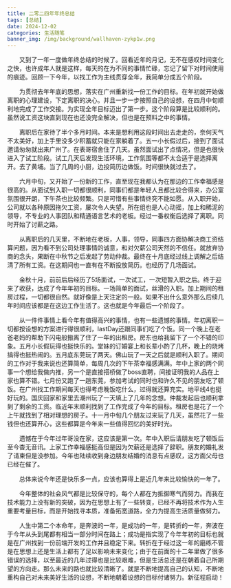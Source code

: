 ```yaml
---
title: 二零二四年年终总结
tags: [总结]
date: 2024-12-02
categories: 生活随笔
banner_img: /img/background/wallhaven-zykp1w.png
---
```


&emsp;&emsp;又到了一年一度做年终总结的时候了。回看近年的月记，无不在感叹时间变化之快，也许成年人就是这样，每天的在为不同的事情忙碌，忘记了留下对时间使用的痕迹。回顾一下今年，以找工作为主线贯穿全年，我简单分成五个阶段。

&emsp;&emsp;为贯彻去年年底的思想，落实在广州重新找一份工作的目标。在年初就开始做离职的心理建设，下定离职的决心。并且一步一步按照自己的设想，在四月中旬顺利地完成了工作交接。为实现全年目标迈出了第一步。这个阶段算是比较顺利的。虽然说工资这块直到现在也还没完全解决，但也是在预料之中的事情。

&emsp;&emsp;离职后在家待了半个多月时间。本来是想利用这段时间出去走走的，奈何天气不太美好，加上手里没多少积蓄就只能在家躺着了。五一小长假过后，接到了面试邀请匆匆就出来广州了。在表哥宿舍住了几天。虽然面试出了点情况，但是也很快进入了试工阶段。试工几天后发现生活环境，工作氛围等都不太合适于是选择离开。去了黄埔。当了几周的小厨，边投简历边做饭。时间很快就过去了。

&emsp;&emsp;六月中旬，又开始了一份新的工作，直至现在我都认为在那边的工作幸福感是很高的。从面试到入职一切都很顺利，同事们都是年轻人且都比较合得来，办公室氛围很开朗，下午茶也比较频繁。只是可惜有些事情终究不能如愿。从入职开始，公司就以各种原因拖欠工资，屡次令人失望。所在组也是人心动摇，加上和稀泥的领导，不专业的人事团队和精通语言艺术的老板。经过一番权衡后选择了离职。同时开始了讨薪之路。

&emsp;&emsp;从离职后的几天里，不断地在老板，人事，领导，同事四方面协解决商工资结算问题，因为看不到公司处理事情的诚意，和对欠薪公司天然的不信任。就放弃协商的念头，果断在中秋节之后发起了劳动仲裁。最终在十月底经过线上调解之后结清了所有工资。在这期间也一直有在不断投放简历。也经历了几场面试。

&emsp;&emsp;金秋十月，前前后后经历了5场面试，一次试工，一次短暂入职之后。终于迎来了收获，达成了今年年初的目标。一场简单的面试，丝滑的入职。加上期间的租房过程，一切都很自然。就好像是上天注定的一般。如果不出什么意外那么后续几年时间应该都是在这边工作生活了。这也就是今年最后一个阶段了。

&emsp;&emsp;从一件件事情上看今年有值得高兴的事情，也有一些遗憾的事情。年初离职一切都按设想的方案进行得很顺利，lastDay还跟同事们吃了个饭。同一个晚上在老爸老妈的帮助下闪电般搬离了住了一年的出租房。房东也给我留下了一个不错的印象。五月小长假玩得也挺快乐的。堂妹的订婚宴上和长辈小酌了几杯，晚上的烧烤搞得也挺热闹的。五月底东莞玩了两天。佛山玩了一天之后就是顺利入职了。期间的工作对于我来说也还算简单，每周几次的下午茶幸福感满满。年中上家的两个同事一个想给我做内推，另一个是直接搭桥做了boss直聘，间接证明我的人品在上家也算不错。七月份又跑了一趟东莞，参加考试的同时也和许久不见的朋友吃了顿饭。在广州找工作期间每天也得考虑晚饭吃什么，过得就还算充实。地平线4也挺好玩的。国庆回家和家里去潮州玩了一天填上了几年的念想。仲裁发起后也顺利拿到了剩余的工资。临近年末顺利找到了工作完成了今年的目标。租房也是花了一个上午就找到了相对理想的房子。十一月中旬几个朋友过来玩了几天，虽然花了一些钱但也还算开心，这些都算是今年来一些值得回忆的美好时光。

&emsp;&emsp;遗憾在于今年过年哥没在家，这应该是第一次。年中入职后请朋友吃了顿饭后至今杳无音讯。上家工作幸福感挺高但是因为欠薪还是选择了辞职。朋友的婚礼发了请柬但是没参加。今年也陆续收到身边朋友结婚的消息有点感叹，这方面父母也已经在催了。

&emsp;&emsp;总体来说今年还是快乐多一点，应该也算得上是近几年来比较愉快的一年了。

&emsp;&emsp;今年整体的社会风气都是比较保守的，每个人都在为抵御寒气而努力。而我在技术能力上没有新的突破，因为在思想上有了一些转变，已经不再将技术作为人生重要考量目标，而是开始找寻本质，准备拓宽道路，全力为提高生活质量做努力。

&emsp;&emsp;人生中第二个本命年，是奔波的一年，是成功的一年，是转折的一年，奔波在于今年从头到尾都有相当一部分时间在路上；成功是指实现了今年年初的目标也就是在广州找到一份前端开发的工作并且稳定下来。转折在于经过这一年的磨练不管是在思想上还是生活上都有了足以影响未来变化；由于在前面的十二年里做了很多错误的选择，以至最近的几年过得也是比较艰难，但是生活总还是在朝着自己所期望的方向走。那么未来的路也就比较清晰了。就是不断地提高自己的认知，不断地重构自己对未来美好生活的设想，不断地朝着设想的目标付诸努力。新征程启动！
